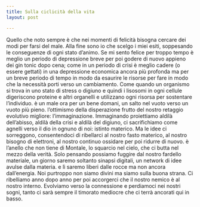 ```yaml
---
title: Sulla ciclicità della vita 
layout: post

---
```


Quello che noto sempre è che nei momenti di felicità bisogna cercare dei modi per farsi del male. Alla fine sono io che scelgo i miei esiti, soppesando le conseguenze di ogni stato d’animo. Se mi sento felice per troppo tempo è meglio un periodo di depressione breve per poi godere di nuovo appieno dei gin tonic dopo cena; come in un periodo di crisi è meglio cadere (o essere gettati) in una depressione economica ancora più profonda ma per un breve periodo di tempo in modo da esaurire le risorse per fare in modo che la necessità porti verso un cambiamento. Come quando un organismo si trova in uno stato di stress o digiuno e quindi i lisosomi in ogni cellule digeriscono proteine e altri organelli e utilizzano ogni risorsa per sostentare l’individuo. è un male ora per un bene domani, un salto nel vuoto verso un vuoto più pieno. l’ottimismo della disperazione frutto del nostro retaggio evolutivo migliore: l’immaginazione. Immaginando proiettiamo aldilà dell’abisso, aldilà della crisi e aldilà del digiuno, ci sacrifichiamo come agnelli verso il dio in ognuno di noi: istinto materico. Ma le idee ci sorreggono, consentendoci di ribellarci al nostro fasto materico, al nostro bisogno di elettroni, al nostro continuo ossidare per poi ridurre di nuovo. è l’anello che non tiene di Montale, lo squarcio nel cielo, che ci butta nel mezzo della verità. Solo pensando possiamo fuggire dal nostro fardello materiale, un giorno saremo soltanto sinapsi digitali, un network di idee avulse dalla materia. e lì saremo liberi dalle rocce ma non ancora dall’energia. Noi purtroppo non siamo divini ma siamo sulla buona strana. Ci ribelliamo anno dopo anno per poi accorgerci che il nostro nemico è al nostro interno. Evolviamo verso la connessione e perdiamoci nei nostri sogni, tanto ci sarà sempre il timorato mediocre che ci terrà ancorati qui in basso.
